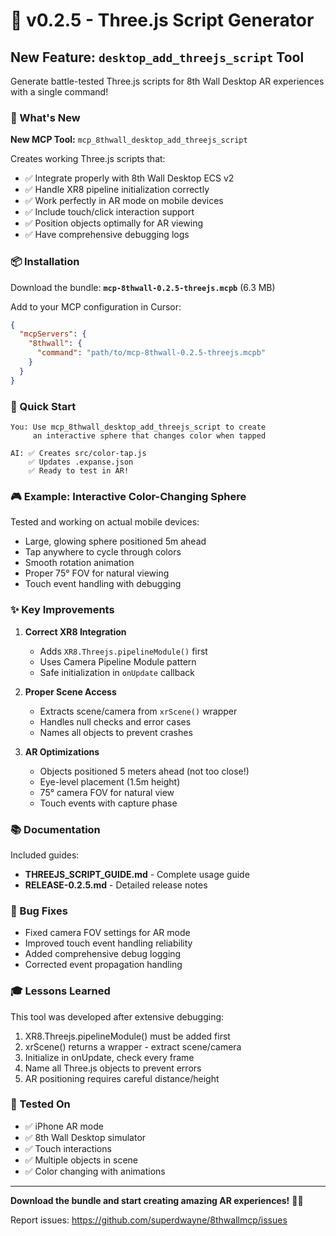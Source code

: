 # 🎨 v0.2.5 - Three.js Script Generator

## New Feature: `desktop_add_threejs_script` Tool

Generate battle-tested Three.js scripts for 8th Wall Desktop AR experiences with a single command!

### 🎯 What's New

**New MCP Tool:** `mcp_8thwall_desktop_add_threejs_script`

Creates working Three.js scripts that:
- ✅ Integrate properly with 8th Wall Desktop ECS v2
- ✅ Handle XR8 pipeline initialization correctly
- ✅ Work perfectly in AR mode on mobile devices
- ✅ Include touch/click interaction support
- ✅ Position objects optimally for AR viewing
- ✅ Have comprehensive debugging logs

### 📦 Installation

Download the bundle: **`mcp-8thwall-0.2.5-threejs.mcpb`** (6.3 MB)

Add to your MCP configuration in Cursor:
```json
{
  "mcpServers": {
    "8thwall": {
      "command": "path/to/mcp-8thwall-0.2.5-threejs.mcpb"
    }
  }
}
```

### 🚀 Quick Start

```
You: Use mcp_8thwall_desktop_add_threejs_script to create 
     an interactive sphere that changes color when tapped

AI: ✅ Creates src/color-tap.js
    ✅ Updates .expanse.json
    ✅ Ready to test in AR!
```

### 🎮 Example: Interactive Color-Changing Sphere

Tested and working on actual mobile devices:
- Large, glowing sphere positioned 5m ahead
- Tap anywhere to cycle through colors
- Smooth rotation animation
- Proper 75° FOV for natural viewing
- Touch event handling with debugging

### ✨ Key Improvements

1. **Correct XR8 Integration**
   - Adds `XR8.Threejs.pipelineModule()` first
   - Uses Camera Pipeline Module pattern
   - Safe initialization in `onUpdate` callback

2. **Proper Scene Access**
   - Extracts scene/camera from `xrScene()` wrapper
   - Handles null checks and error cases
   - Names all objects to prevent crashes

3. **AR Optimizations**
   - Objects positioned 5 meters ahead (not too close!)
   - Eye-level placement (1.5m height)
   - 75° camera FOV for natural view
   - Touch events with capture phase

### 📚 Documentation

Included guides:
- **THREEJS_SCRIPT_GUIDE.md** - Complete usage guide
- **RELEASE-0.2.5.md** - Detailed release notes

### 🐛 Bug Fixes

- Fixed camera FOV settings for AR mode
- Improved touch event handling reliability
- Added comprehensive debug logging
- Corrected event propagation handling

### 🎓 Lessons Learned

This tool was developed after extensive debugging:
1. XR8.Threejs.pipelineModule() must be added first
2. xrScene() returns a wrapper - extract scene/camera
3. Initialize in onUpdate, check every frame
4. Name all Three.js objects to prevent errors
5. AR positioning requires careful distance/height

### 🙏 Tested On

- ✅ iPhone AR mode
- ✅ 8th Wall Desktop simulator
- ✅ Touch interactions
- ✅ Multiple objects in scene
- ✅ Color changing with animations

---

**Download the bundle and start creating amazing AR experiences!** 🚀✨

Report issues: https://github.com/superdwayne/8thwallmcp/issues


